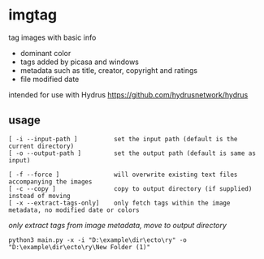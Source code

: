 # imgtag
tag images with basic info
  - dominant color
  - tags added by picasa and windows
  - metadata such as title, creator, copyright and ratings
  - file modified date
 
intended for use with Hydrus https://github.com/hydrusnetwork/hydrus

## usage
```
[ -i --input-path ]          set the input path (default is the current directory)
[ -o --output-path ]         set the output path (default is same as input)

[ -f --force ]               will overwrite existing text files accompanying the images
[ -c --copy ]                copy to output directory (if supplied) instead of moving
[ -x --extract-tags-only]    only fetch tags within the image metadata, no modified date or colors
```

*only extract tags from image metadata, move to output directory*
```
python3 main.py -x -i "D:\example\dir\ecto\ry" -o "D:\example\dir\ecto\ry\New Folder (1)"
```